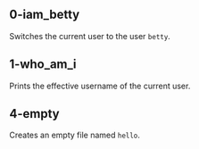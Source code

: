 ## 0-iam_betty
Switches the current user to the user `betty`.
## 1-who_am_i
Prints the effective username of the current user.
## 4-empty
Creates an empty file named `hello`.

